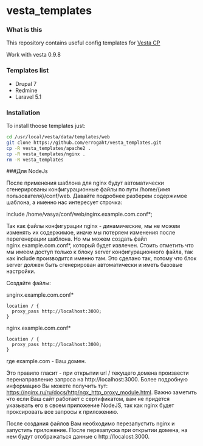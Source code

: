 # vesta_templates

### What is this
This repository contains useful config templates for [Vesta CP](https://vestacp.com)

Work with vesta 0.9.8

### Templates list

* Drupal 7
* Redmine
* Laravel 5.1

### Installation
To install thoose templates just:

```sh
cd /usr/local/vesta/data/templates/web
git clone https://github.com/errogaht/vesta_templates.git
cp -R vesta_templates/apache2 .
cp -R vesta_templates/nginx .
rm -R vesta_templates
```
###Для NodeJs

После применения шаблона для nginx будут автоматически сгенерированы конфигурационные файлы по пути /home/{имя пользователя}/conf/web. Давайте подробнее разберем содержимое шаблона, а именно нас интересует строчка:

include /home/vasya/conf/web/nginx.example.com.conf*;

Так как файлы конфигурации nginx - динамические, мы не можем изменять их содержимое, иначе мы потеряем изменения после перегенерации шаблона. Но мы можем создать файл nginx.example.com.conf*, который будет извлечен. Стоить отметить что мы имеем доступ только к блоку server конфигурационного файла, так как include производится именно там. Это сделано так, потому что блок server должен быть сгенерирован автоматически и иметь базовые настройки.

Создайте файлы:

snginx.example.com.conf*
```
location / {
  proxy_pass http://localhost:3000;
}
```
nginx.example.com.conf*
```
location / {
  proxy_pass http://localhost:3000;
}
```

где example.com - Ваш домен.

Это правило гласит - при открытии url / текущего домена произвести перенаправление запроса на http://localhost:3000. Более подробную информацию Вы можете получить тут: https://nginx.ru/ru/docs/http/ngx_http_proxy_module.html. Важно заметить что если Ваш сайт работает с сертификатом, вам не придется указывать его в своем приложение NodeJS, так как nginx будет проксировать все запросы к приложению.

После создания файлов Вам необходимо перезапустить nginx и запустить приложение. После перезапуска при открытии домена, на нем будут отображаться данные с http://localost:3000.